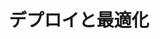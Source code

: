 ---
title: デプロイと最適化
menu:
  sidebar:
    name: デプロイと最適化
    identifier: deploy
    parent: hugo
    weight: 50
---